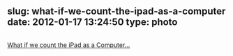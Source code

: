 slug: what-if-we-count-the-ipad-as-a-computer
date: 2012-01-17 13:24:50
type: photo
---

<a href="http://www.appleoutsider.de/2012/01/15/what-if-we-count-the-ipad-as-a-computer/"><img src="{{@asset.url swerner/tumblr/2012-01-17-what-if-we-count-the-ipad-as-a-computer-703ea23129.gif}}" alt=""/></a>

[What if we count the iPad as a Computer…](http://www.appleoutsider.de/2012/01/15/what-if-we-count-the-ipad-as-a-computer/)
